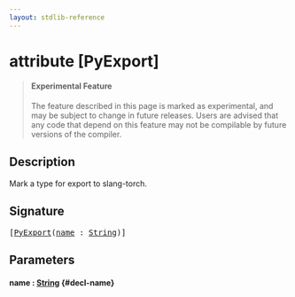 ```yaml
---
layout: stdlib-reference
---
```


# attribute [PyExport]

> #### Experimental Feature
> The feature described in this page is marked as experimental, and may be subject to change in future releases.
> Users are advised that any code that depend on this feature may not be compilable by future versions of the compiler.

## Description

Mark a type for export to slang-torch.


## Signature

<pre>
[<a href="/stdlib-reference/attributes/pyexport-02">PyExport</a>(<a href="/stdlib-reference/attributes/pyexport-02#decl-name" class="code_param">name</a> : <a href="/stdlib-reference/types/string-0/index" class="code_type">String</a>)]
</pre>

## Parameters

#### name  : [String](/stdlib-reference/types/string-0/index) {#decl-name}

